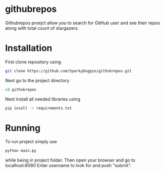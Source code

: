 # githubrepos
Githubrepos proejct allow you to search for GitHub user and see their repos along with total count of stargazers.

# Installation
First clone repository using
```bash
git clone https://github.com/SparkyDoggie/githubrepos.git
```
Next go to the project directory
```bash
cd githubrepos
```
Next install all needed libraries using
```bash
pip insall -r requirements.txt
```

# Running
To run project simply use
```bash
python main.py
```
while being in project folder.
Then open your browser and go to localhost:8080
Enter username to look for and push "submit".

